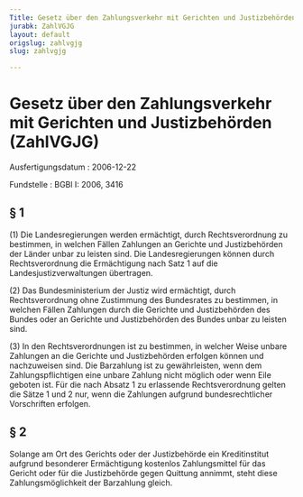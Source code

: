 ```yaml
---
Title: Gesetz über den Zahlungsverkehr mit Gerichten und Justizbehörden
jurabk: ZahlVGJG
layout: default
origslug: zahlvgjg
slug: zahlvgjg

---
```


# Gesetz über den Zahlungsverkehr mit Gerichten und Justizbehörden (ZahlVGJG)

Ausfertigungsdatum
:   2006-12-22

Fundstelle
:   BGBl I: 2006, 3416

## § 1

(1) Die Landesregierungen werden ermächtigt, durch Rechtsverordnung zu
bestimmen, in welchen Fällen Zahlungen an Gerichte und Justizbehörden
der Länder unbar zu leisten sind. Die Landesregierungen können durch
Rechtsverordnung die Ermächtigung nach Satz 1 auf die
Landesjustizverwaltungen übertragen.

(2) Das Bundesministerium der Justiz wird ermächtigt, durch
Rechtsverordnung ohne Zustimmung des Bundesrates zu bestimmen, in
welchen Fällen Zahlungen durch die Gerichte und Justizbehörden des
Bundes oder an Gerichte und Justizbehörden des Bundes unbar zu leisten
sind.

(3) In den Rechtsverordnungen ist zu bestimmen, in welcher Weise
unbare Zahlungen an die Gerichte und Justizbehörden erfolgen können
und nachzuweisen sind. Die Barzahlung ist zu gewährleisten, wenn dem
Zahlungspflichtigen eine unbare Zahlung nicht möglich oder wenn Eile
geboten ist. Für die nach Absatz 1 zu erlassende Rechtsverordnung
gelten die Sätze 1 und 2 nur, wenn die Zahlungen aufgrund
bundesrechtlicher Vorschriften erfolgen.

## § 2

Solange am Ort des Gerichts oder der Justizbehörde ein Kreditinstitut
aufgrund besonderer Ermächtigung kostenlos Zahlungsmittel für das
Gericht oder für die Justizbehörde gegen Quittung annimmt, steht diese
Zahlungsmöglichkeit der Barzahlung gleich.

